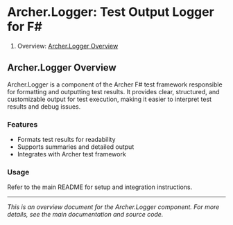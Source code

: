<!-- GENERATED DOCUMENT DO NOT EDIT! -->
<!-- prettier-ignore-start -->
<!-- markdownlint-disable -->

<!-- Compiled with doculisp https://www.npmjs.com/package/doculisp -->

# Archer.Logger: Test Output Logger for F# #

1. Overview: [Archer.Logger Overview](#archerlogger-overview)

## Archer.Logger Overview ##

Archer.Logger is a component of the Archer F# test framework responsible for formatting and outputting test results. It provides clear, structured, and customizable output for test execution, making it easier to interpret test results and debug issues.

### Features ###

- Formats test results for readability
- Supports summaries and detailed output
- Integrates with Archer test framework

### Usage ###

Refer to the main README for setup and integration instructions.

---

*This is an overview document for the Archer.Logger component. For more details, see the main documentation and source code.*

<!-- markdownlint-restore -->
<!-- prettier-ignore-end -->
<!-- GENERATED DOCUMENT DO NOT EDIT! -->